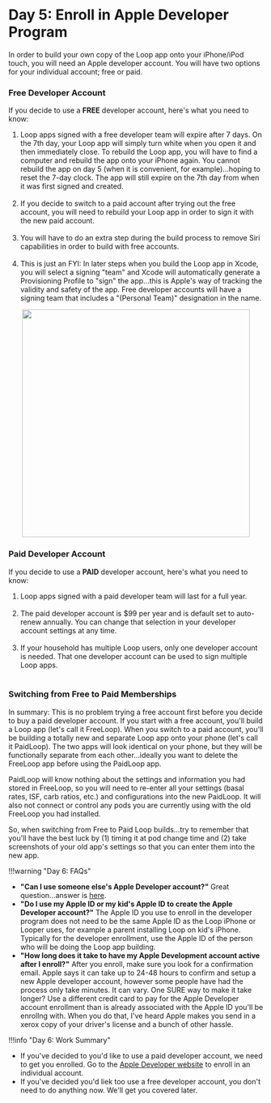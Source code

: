 # Day 5: Enroll in Apple Developer Program

In order to build your own copy of the Loop app onto your iPhone/iPod touch, you will need an Apple developer account.  You will have two options for your individual account; free or paid.

### Free Developer Account

If you decide to use a **FREE** developer account, here's what you need to know:

1. Loop apps signed with a free developer team will expire after 7 days.  On the 7th day, your Loop app will simply turn white when you open it and then immediately close. To rebuild the Loop app, you will have to find a computer and rebuild the app onto your iPhone again. You cannot rebuild the app on day 5 (when it is convenient, for example)...hoping to reset the 7-day clock.  The app will still expire on the 7th day from when it was first signed and created.</br></br>
2. If you decide to switch to a paid account after trying out the free account, you will need to rebuild your Loop app in order to sign it with the new paid account.</br></br>
3. You will have to do an extra step during the build process to remove Siri capabilities in order to build with free accounts.</br></br>
4. This is just an FYI: In later steps when you build the Loop app in Xcode, you will select a signing "team" and Xcode will automatically generate a Provisioning Profile to "sign" the app...this is Apple's way of tracking the validity and safety of the app.  Free developer accounts will have a signing team that includes a "(Personal Team)" designation in the name.

<p align="center">
<img src="https://loopkit.github.io/loopdocs/build/img/team.jpg" width="450">
</p>

### Paid Developer Account

If you decide to use a **PAID** developer account, here's what you need to know:

1. Loop apps signed with a paid developer team will last for a full year.</br></br>
2. The paid developer account is $99 per year and is default set to auto-renew annually. You can change that selection in your developer account settings at any time.</br></br>
3. If your household has multiple Loop users, only one developer account is needed.  That one developer account can be used to sign multiple Loop apps.</br></br>

### Switching from Free to Paid Memberships

In summary: This is no problem trying a free account first before you decide to buy a paid developer account. If you start with a free account, you'll build a Loop app (let's call it FreeLoop). When you switch to a paid account, you'll be building a totally new and separate Loop app onto your phone (let's call it PaidLoop). The two apps will look identical on your phone, but they will be functionally separate from each other...ideally you want to delete the FreeLoop app before using the PaidLoop app.

PaidLoop will know nothing about the settings and information you had stored in FreeLoop, so you will need to re-enter all your settings (basal rates, ISF, carb ratios, etc.) and configurations into the new PaidLoop. It will also not connect or control any pods you are currently using with the old FreeLoop you had installed.

So, when switching from Free to Paid Loop builds...try to remember that you'll have the best luck by (1) timing it at pod change time and (2) take screenshots of your old app's settings so that you can enter them into the new app.

!!!warning "Day 6: FAQs"
* **"Can I use someone else's Apple Developer account?"** Great question...answer is [here](https://loopkit.github.io/loopdocs/faqs/FAQs/#can-i-use-someone-elses-apple-developer-account).
* **"Do I use my Apple ID or my kid's Apple ID to create the Apple Developer account?"** The Apple ID you use to enroll in the developer program does not need to be the same Apple ID as the Loop iPhone or Looper uses, for example a parent installing Loop on kid's iPhone. Typically for the developer enrollment, use the Apple ID of the person who will be doing the Loop app building. 
* **"How long does it take to have my Apple Development account active after I enroll?"** After you enroll, make sure you look for a confirmation email. Apple says it can take up to 24-48 hours to confirm and setup a new Apple developer account, however some people have had the process only take minutes. It can vary. One SURE way to make it take longer? Use a different credit card to pay for the Apple Developer account enrollment than is already associated with the Apple ID you'll be enrollng with. When you do that, I've heard Apple makes you send in a xerox copy of your driver's license and a bunch of other hassle.

!!!info "Day 6: Work Summary"
* If you've decided to you'd like to use a paid developer account, we need to get you enrolled. Go to the [Apple Developer website](https://developer.apple.com/programs/enroll/) to enroll in an individual account.
* If you've decided you'd liek too use a free developer account, you don't need to do anything now. We'll get you covered later.

